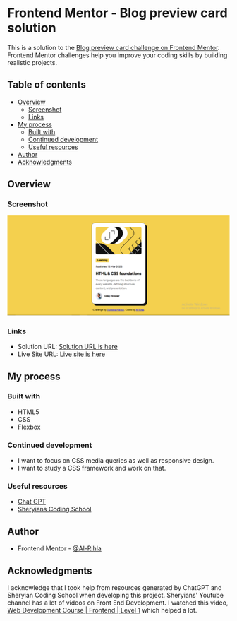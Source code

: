 # Frontend Mentor - Blog preview card solution

This is a solution to the [Blog preview card challenge on Frontend Mentor](https://www.frontendmentor.io/challenges/blog-preview-card-ckPaj01IcS). Frontend Mentor challenges help you improve your coding skills by building realistic projects. 

## Table of contents

- [Overview](#overview)
  - [Screenshot](#screenshot)
  - [Links](#links)
- [My process](#my-process)
  - [Built with](#built-with)
  - [Continued development](#continued-development)
  - [Useful resources](#useful-resources)
- [Author](#author)
- [Acknowledgments](#acknowledgments)


## Overview

### Screenshot

![This is the screenshot of the solution](./Screenshot.PNG)

### Links

- Solution URL: [Solution URL is here](https://www.frontendmentor.io/solutions/blog-preview-card-built-with-flex-MUHC3UgWqa)
- Live Site URL: [Live site is here](https://al-rihla.github.io/blog-preview-card/)

## My process

### Built with

- HTML5
- CSS
- Flexbox

### Continued development

- I want to focus on CSS media queries as well as responsive design.
- I want to study a CSS framework and work on that.

### Useful resources

- [Chat GPT](https://chatgpt.com/)
- [Sheryians Coding School](https://www.youtube.com/@sheryians)

## Author

- Frontend Mentor - [@Al-Rihla](https://www.frontendmentor.io/profile/Al-Rihla)

## Acknowledgments

I acknowledge that I took help from resources generated by ChatGPT and Sheryian Coding School when developing this project. Sheryians' Youtube channel has a lot of videos on Front End Development. I watched this video, [Web Development Course | Frontend | Level 1](https://www.youtube.com/watch?v=9cmy6AK3IBA) which helped a lot.
